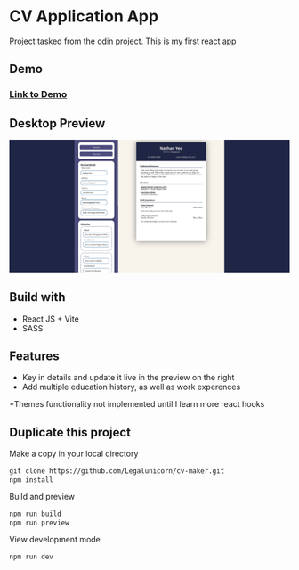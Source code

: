 # CV Application App

Project tasked from [the odin project](https://www.theodinproject.com/lessons/node-path-react-new-cv-application#project-solution). This is my first react app

## Demo

### [Link to Demo](https://cv-maker-weld.vercel.app/)

## Desktop Preview

![desktop preview image](/preview.png)

## Build with

- React JS + Vite
- SASS

## Features

- Key in details and update it live in the preview on the right
- Add multiple education history, as well as work experences

\*Themes functionality not implemented until I learn more react hooks

## Duplicate this project

Make a copy in your local directory

```
git clone https://github.com/Legalunicorn/cv-maker.git
npm install
```

Build and preview

```
npm run build
npm run preview
```

View development mode

```
npm run dev
```
